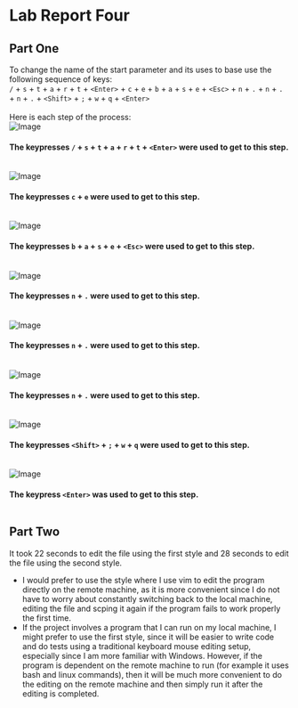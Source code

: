 # Lab Report Four

## Part One

To change the name of the start parameter and its uses to base use the following sequence of keys:<br/>
`/` + `s` + `t` + `a` + `r` + `t` + `<Enter>` + `c` + `e` + `b` + `a` + `s` + `e` + `<Esc>` + `n` + `.` + `n` + `.` + `n` + `.` + `<Shift>` + `;`  + `w` + `q` + `<Enter>`<br/><br/>
Here is each step of the process:<br/>
![Image](/week-6-lab/StepOne.jpg)<br/>
#### The keypresses `/` + `s` + `t` + `a` + `r` + `t` + `<Enter>` were used to get to this step. <br/><br/>

![Image](/week-6-lab/StepTwo.jpg)<br/>
#### The keypresses `c` + `e` were used to get to this step. <br/><br/>

![Image](/week-6-lab/StepThree.jpg)<br/>
#### The keypresses `b` + `a` + `s` + `e` + `<Esc>` were used to get to this step. <br/><br/>

![Image](/week-6-lab/StepFour.jpg)<br/>
#### The keypresses `n` + `.` were used to get to this step. <br/><br/>

![Image](/week-6-lab/StepFive.jpg)<br/>
#### The keypresses `n` + `.` were used to get to this step. <br/><br/>

![Image](/week-6-lab/StepSix.jpg)<br/>
#### The keypresses `n` + `.` were used to get to this step. <br/><br/>

![Image](/week-6-lab/StepSeven.jpg)<br/>
#### The keypresses `<Shift>` + `;`  + `w` + `q` were used to get to this step. <br/><br/>

![Image](/week-6-lab/StepEight.jpg)<br/>
#### The keypress `<Enter>` was used to get to this step. <br/><br/>

## Part Two

It took 22 seconds to edit the file using the first style and 28 seconds to edit the file using the second style. </br>
* I would prefer to use the style where I use vim to edit the program directly on the remote machine, as it is more convenient since I do not have to worry about constantly switching back to the local machine, editing the file and scping it again if the program fails to work properly the first time.
* If the project involves a program that I can run on my local machine, I might prefer to use the first style, since it will be easier to write code and do tests using a traditional keyboard mouse editing setup, especially since I am more familiar with Windows. However, if the program is dependent on the remote machine to run (for example it uses bash and linux commands), then it will be much more convenient to do the editing on the remote machine and then simply run it after the editing is completed.